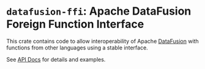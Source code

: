 <!---
  Licensed to the Apache Software Foundation (ASF) under one
  or more contributor license agreements.  See the NOTICE file
  distributed with this work for additional information
  regarding copyright ownership.  The ASF licenses this file
  to you under the Apache License, Version 2.0 (the
  "License"); you may not use this file except in compliance
  with the License.  You may obtain a copy of the License at

    http://www.apache.org/licenses/LICENSE-2.0

  Unless required by applicable law or agreed to in writing,
  software distributed under the License is distributed on an
  "AS IS" BASIS, WITHOUT WARRANTIES OR CONDITIONS OF ANY
  KIND, either express or implied.  See the License for the
  specific language governing permissions and limitations
  under the License.
-->

# `datafusion-ffi`: Apache DataFusion Foreign Function Interface

This crate contains code to allow interoperability of Apache [DataFusion]
with functions from other languages using a stable interface.

See [API Docs] for details and examples.

[datafusion]: https://datafusion.apache.org
[api docs]: http://docs.rs/datafusion-ffi/latest

